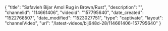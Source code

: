 {
    "title": "Safavieh Bijar Amol Rug in Brown\/Rust",
    "description": "",
    "channelid": "114661406",
    "videoid": "157795640",
    "date_created": "1522768507",
    "date_modified": "1523027751",
    "type": "captivate",
    "layout": "channelVideo",
    "url": "\/latest-videos\/bij648d-28\/114661406-157795640"
}